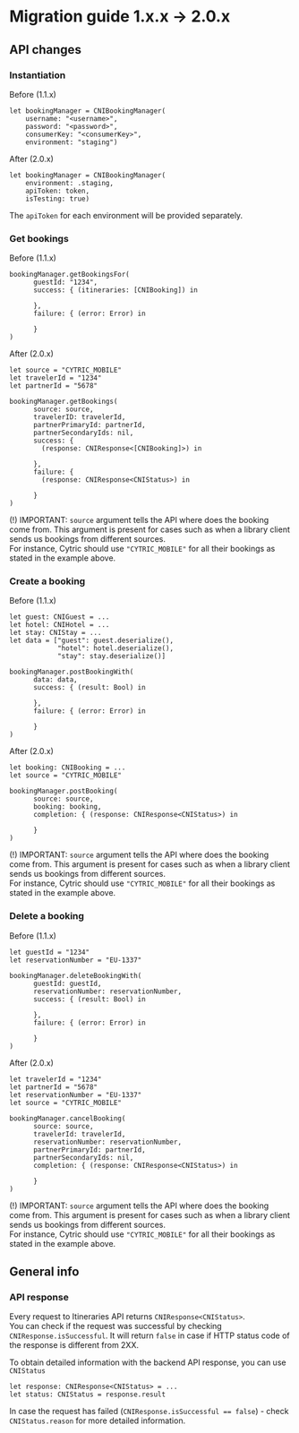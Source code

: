 # Migration guide 1.x.x -> 2.0.x
## API changes
### Instantiation
Before (1.1.x)
```
let bookingManager = CNIBookingManager(
    username: "<username>",
    password: "<password>",
    consumerKey: "<consumerKey>",
    environment: "staging")
```
After (2.0.x)
```
let bookingManager = CNIBookingManager(
    environment: .staging,
    apiToken: token,
    isTesting: true)
```
The `apiToken` for each environment will be provided separately.

### Get bookings

Before (1.1.x)
```
bookingManager.getBookingsFor(
      guestId: "1234",
      success: { (itineraries: [CNIBooking]) in

      },
      failure: { (error: Error) in  

      }
)
```

After (2.0.x)
```
let source = "CYTRIC_MOBILE"
let travelerId = "1234"
let partnerId = "5678"

bookingManager.getBookings(
      source: source,
      travelerID: travelerId,
      partnerPrimaryId: partnerId,
      partnerSecondaryIds: nil,
      success: {
        (response: CNIResponse<[CNIBooking]>) in

      },
      failure: {
        (response: CNIResponse<CNIStatus>) in

      }
)
```
(!) IMPORTANT: `source` argument tells the API where does the booking come from. This argument is present for cases such as when a library client sends us bookings from different sources.
<br/>For instance, Cytric should use `"CYTRIC_MOBILE"` for all their bookings as stated in the example above.

### Create a booking
Before (1.1.x)
```
let guest: CNIGuest = ...
let hotel: CNIHotel = ...
let stay: CNIStay = ...
let data = ["guest": guest.deserialize(),
            "hotel": hotel.deserialize(),
            "stay": stay.deserialize()]

bookingManager.postBookingWith(
      data: data,         
      success: { (result: Bool) in

      },
      failure: { (error: Error) in

      }
)
```
After (2.0.x)
```
let booking: CNIBooking = ...
let source = "CYTRIC_MOBILE"

bookingManager.postBooking(
      source: source,
      booking: booking,
      completion: { (response: CNIResponse<CNIStatus>) in

      }
)
```
(!) IMPORTANT: `source` argument tells the API where does the booking come from. This argument is present for cases such as when a library client sends us bookings from different sources.
<br/>For instance, Cytric should use `"CYTRIC_MOBILE"` for all their bookings as stated in the example above.

### Delete a booking
Before (1.1.x)
```
let guestId = "1234"
let reservationNumber = "EU-1337"

bookingManager.deleteBookingWith(
      guestId: guestId,
      reservationNumber: reservationNumber,
      success: { (result: Bool) in

      },
      failure: { (error: Error) in

      }
)
```
After (2.0.x)
```
let travelerId = "1234"
let partnerId = "5678"
let reservationNumber = "EU-1337"
let source = "CYTRIC_MOBILE"

bookingManager.cancelBooking(
      source: source,
      travelerId: travelerId,
      reservationNumber: reservationNumber,
      partnerPrimaryId: partnerId,
      partnerSecondaryIds: nil,
      completion: { (response: CNIResponse<CNIStatus>) in

      }
)
```
(!) IMPORTANT: `source` argument tells the API where does the booking come from. This argument is present for cases such as when a library client sends us bookings from different sources.
<br/>For instance, Cytric should use `"CYTRIC_MOBILE"` for all their bookings as stated in the example above.


## General info

### API response
Every request to Itineraries API returns `CNIResponse<CNIStatus>`.<br/>
You can check if the request was successful by checking ` CNIResponse.isSuccessful`.
It will return `false` in case if HTTP status code of the response is different from 2XX.

To obtain detailed information with the backend API response, you can use `CNIStatus`

```
let response: CNIResponse<CNIStatus> = ...
let status: CNIStatus = response.result
```

In case the request has failed (`CNIResponse.isSuccessful == false`) - check `CNIStatus.reason` for more detailed information.
